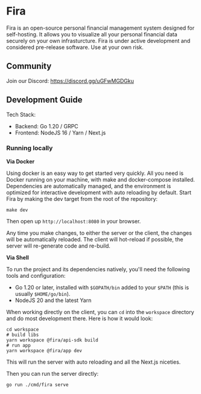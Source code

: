 # Fira

Fira is an open-source personal financial management system designed for self-hosting. It allows you to visualize all your personal financial data securely on your own infrasturcture. Fira is under active development and considered pre-release software. Use at your own risk.

## Community
Join our Discord:
https://discord.gg/uGFwMGDGku

## Development Guide

Tech Stack:

* Backend: Go 1.20 / GRPC 
* Frontend: NodeJS 16 / Yarn / Next.js

### Running locally

**Via Docker**

Using docker is an easy way to get started very quickly. All you need is Docker running on your machine, with make and docker-compose installed. Dependencies are automatically managed, and the environment is optimized for interactive development with auto reloading by default. Start Fira by making the dev target from the root of the repository:

```shell
make dev
```

Then open up `http://localhost:8080` in your browser.

Any time you make changes, to either the server or the client, the changes will be automatically reloaded. The client will hot-reload if possible, the server will re-generate code and re-build.

**Via Shell**

To run the project and its dependencies natively, you'll need the following tools and configuration:

* Go 1.20 or later, installed with `$GOPATH/bin` added to your `$PATH` (this is usually `$HOME/go/bin`).
* NodeJS 20 and the latest Yarn

When working directly on the client, you can `cd` into the `workspace` directory and do most development there. Here is how it would look:

```shell
cd workspace
# build libs
yarn workspace @fira/api-sdk build
# run app
yarn workspace @fira/app dev
```

This will run the server with auto reloading and all the Next.js niceties. 

Then you can run the server directly:

```shell
go run ./cmd/fira serve
```
